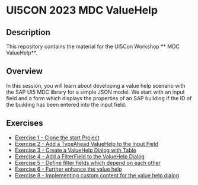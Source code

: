 # UI5CON 2023 MDC ValueHelp
## Description

This repository contains the material for the UI5Con Workshop ** MDC ValueHelp**.

## Overview

In this session, you will learn about developing a value help scenario with the SAP UI5 MDC library for a simple JSON model. We start with an input field and a form which displays the properties of an SAP building if the ID of the building has been entered into the input field.

## Exercises
- [Exercise 1 - Clone the start Project](exercises/ex1/README.md)
- [Exercise 2 - Add a TypeAhead ValueHelp to the Input Field](exercises/ex2/README.md)
- [Exercise 3 - Create a ValueHelp Dialog with Table](exercises/ex3/README.md)
- [Exercise 4 - Add a FilterField to the ValueHelp Dialog](exercises/ex4/README.md)
- [Exercise 5 - Define filter fields which depend on each other](exercises/ex5/README.md)
- [Exercise 6 - Further enhance the value help](exercises/ex6/README.md)
- [Exercise 8 - Implementing custom content for the value help dialog](exercises/ex8/README.md)
